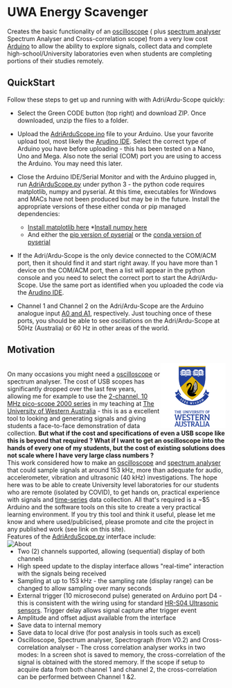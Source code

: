 # UWA Energy Scavenger
 Creates the basic functionality of an [oscilloscope](https://en.wikipedia.org/wiki/Oscilloscope) ( plus [spectrum analyser](https://en.wikipedia.org/wiki/Spectrum_analyzer) Spectrum Analyser and Cross-correlation scope) from a very low cost [Arduino](https://www.arduino.cc/) to allow the ability to explore signals, collect data and complete high-school/University laboratories even when students are completing portions of their studies remotely.
 ## QuickStart
  Follow these steps to get up and running with with Adri/Ardu-Scope quickly:
  * Select the Green CODE button (top right) and download ZIP.  Once downloaded, unzip the files to a folder.   
  * Upload the [AdriArduScope.ino](AdriArduScope/AdriArduScope.ino) file to your Arduino.  Use your favorite upload tool, most likely the [Arudino IDE](https://www.arduino.cc/en/software).  Select the correct type of Arduino you have before uploading - this has been tested on a Nano, Uno and Mega.  Also note the serial (COM) port you are using to access the Arduino.  You may need this later.  
  * Close the Arduino IDE/Serial Monitor and with the Arduino plugged in, run [AdriArduScope.py](AdriArduScope.py) under python 3 - the python code  requires matplotlib, numpy and pyserial. At this time, executables for Windows and MACs have not been produced but may be in the future.  Install the appropriate versions of these either conda or pip managed dependencies:
    * [Install matplotlib here](https://matplotlib.org/stable/users/installing.html)
    *[Install numpy here](https://numpy.org/install/)
    * And either the [pip version of pyserial](https://pypi.org/project/pyserial/) or the [conda version of pyserial](https://anaconda.org/anaconda/pyserial)  

  * If the Adri/Ardu-Scope is the only device connected to the COM/ACM port, then it should find it and start right away.  If you have more than 1 device on the COM/ACM port, then a list will appear in the python console and you need to select the correct port to start the Adri/Ardu-Scope.  Use the same port as identified when you uploaded the code via the [Arudino IDE](https://www.arduino.cc/en/software).
  * Channel 1 and Channel 2 on the Adri/Ardu-Scope are the Arduino analogue input [A0 and A1](https://www.arduino.cc/en/reference/board), respectively.  Just touching once of these ports, you should be able to see oscillations on the Adri/Ardu-Scope at 50Hz (Australia) or 60 Hz in other areas of the world.

  ## Motivation
   <img src="images\UWA-Full-Ver-CMYK3.png" alt="UWA logo"  align="right" width="150"/><br>
On many occasions you might need a [oscilloscope](https://en.wikipedia.org/wiki/Oscilloscope) or spectrum analyser.  The cost of USB scopes has significantly dropped over the last few years, allowing me for example to use the [2-channel, 10 MHz pico-scope 2000 series](https://www.picotech.com/oscilloscope/2000/picoscope-2000-overview) in my teaching at [The University of Western Australia](https://www.uwa.edu.au/) - this is as a excellent tool to looking and generating signals and giving students a face-to-face demonstration of data collection.   <b>But what if the cost and specifications of even a USB scope like this is beyond that required ?  What if I want to get an oscilloscope into the hands of every one of my students, but the cost of existing solutions does not scale where I have very large class numbers ?</b> <br>
This work considered how to make an [oscilloscope](https://en.wikipedia.org/wiki/Oscilloscope) and [spectrum analyser](https://en.wikipedia.org/wiki/Spectrum_analyzer) that could sample signals at around 153 kHz, more than adequate for audio, accelerometer, vibration and ultrasonic (40 kHz) investigations.  The hope here was to be able to create University level laboratories for our students who are remote (isolated by COVID), to get hands on, practical experience with signals and [time-series](https://en.wikipedia.org/wiki/Time_series) data collection.  All that's required is a ~$5 Arduino and the software tools on this site to create a very practical learning environment.  If you try this tool and think it useful, please let me know and where used/publicised, please promote and cite the project in any published work (see link on this site).   
Features of the [AdriArduScope.py](AdriArduScope.py) interface include: <img src="images\About.png" alt="About"  align="right" width="550"/><br>
* Two (2) channels supported, allowing (sequential) display of both channels
* High speed update to the display interface allows "real-time" interaction with the signals being received
* Sampling at up to 153 kHz - the sampling rate (display range) can be changed to allow sampling over many seconds
* External trigger (10 microsecond pulse) generated on Arduino port D4 - this is consistent with the wiring using for standard [HR-S04 Ultrasonic sensors](https://core-electronics.com.au/tutorials/how-to-use-ultrasonic-sensors.html).  Trigger delay allows signal capture after trigger event
* Amplitude and offset adjust available from the interface
* Save data to internal memory
* Save data to local drive (for post analysis in tools such as excel)
* Oscilloscope, Spectrum analyser, Spectrograph (from V0.2) and Cross-correlation analyser - The cross correlation analyser works in two modes: In a screen shot is saved to memory, the cross-correlation of the signal is obtained with the stored memory.  If the scope if setup to acquire data from both channel 1 and channel 2, the cross-correlation can be performed between Channel 1 &2.

